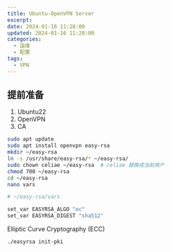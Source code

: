 ```yaml
---
title: Ubuntu-OpenVPN Server
excerpt: 
date: 2024-01-16 11:28:00
updated: 2024-01-16 11:28:00
categories:
  - 运维
  - 配置
tags:
  - VPN
---
```


## 提前准备

1. Ubuntu22
2. OpenVPN
3. CA

```bash
sudo apt update
sudo apt install openvpn easy-rsa
mkdir ~/easy-rsa
ln -s /usr/share/easy-rsa/* ~/easy-rsa/
sudo chown celiae ~/easy-rsa  # celiae 替换成当前用户
chmod 700 ~/easy-rsa
cd ~/easy-rsa
nano vars
```

```bash
# ~/easy-rsa/vars

set_var EASYRSA_ALGO "ec"
set_var EASYRSA_DIGEST "sha512"
```

Elliptic Curve Cryptography (ECC) 

```bash
./easyrsa init-pki
```